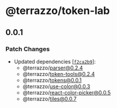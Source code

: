 # @terrazzo/token-lab

## 0.0.1

### Patch Changes

- Updated dependencies [[`f2ca2b9`](https://github.com/terrazzoapp/terrazzo/commit/f2ca2b9261a88263e2fa3b7f1ec0a2fa10aa26e6)]:
  - @terrazzo/parser@0.2.4
  - @terrazzo/token-tools@0.2.4
  - @terrazzo/tokens@0.0.1
  - @terrazzo/use-color@0.0.3
  - @terrazzo/react-color-picker@0.0.5
  - @terrazzo/tiles@0.0.7
